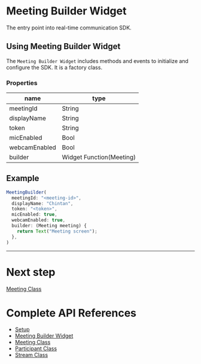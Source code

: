 # Meeting Builder Widget

The entry point into real-time communication SDK.

## Using Meeting Builder Widget

The `Meeting Builder Widget` includes methods and events to initialize and configure the SDK. It is a factory class.

### Properties

| name          | type                     |
| ------------- | ------------------------ |
| meetingId     | String                   |
| displayName   | String                   |
| token         | String                   |
| micEnabled    | Bool                     |
| webcamEnabled | Bool                     |
| builder       | Widget Function(Meeting) |

## Example

```js title="Configure MeetingBuilder Example"
MeetingBuilder(
  meetingId: "<meeting-id>",
  displayName: "Chintan",
  token: "<token>",
  micEnabled: true,
  webcamEnabled: true,
  builder: (Meeting meeting) {
    return Text("Meeting screen");
  },
)
```

---

# Next step

[Meeting Class](meeting-class.md)

# Complete API References

- [Setup](setup.md)
- [Meeting Builder Widget](meeting-builder-widget.md)
- [Meeting Class](meeting-class.md)
- [Participant Class](participant-class.md)
- [Stream Class](stream-class.md)
